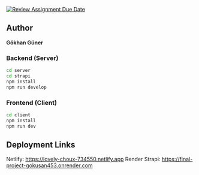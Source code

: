[![Review Assignment Due Date](https://classroom.github.com/assets/deadline-readme-button-22041afd0340ce965d47ae6ef1cefeee28c7c493a6346c4f15d667ab976d596c.svg)](https://classroom.github.com/a/GeL61fu8)

## Author

**Gökhan Güner**


### Backend (Server)

```bash
cd server
cd strapi
npm install
npm run develop
```

### Frontend (Client)

```bash
cd client
npm install
npm run dev
```


## Deployment Links

Netlify: https://lovely-choux-734550.netlify.app
Render Strapi: https://final-project-gokusan453.onrender.com